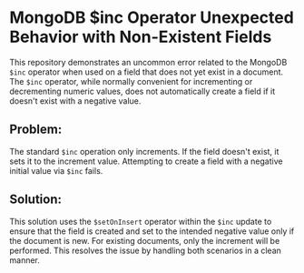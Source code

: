 # MongoDB $inc Operator Unexpected Behavior with Non-Existent Fields

This repository demonstrates an uncommon error related to the MongoDB `$inc` operator when used on a field that does not yet exist in a document.  The `$inc` operator, while normally convenient for incrementing or decrementing numeric values, does not automatically create a field if it doesn't exist with a negative value.

## Problem:

The standard `$inc` operation only increments.  If the field doesn't exist, it sets it to the increment value. Attempting to create a field with a negative initial value via `$inc` fails.

## Solution:

This solution uses the `$setOnInsert` operator within the `$inc` update to ensure that the field is created and set to the intended negative value only if the document is new.  For existing documents, only the increment will be performed. This resolves the issue by handling both scenarios in a clean manner.
